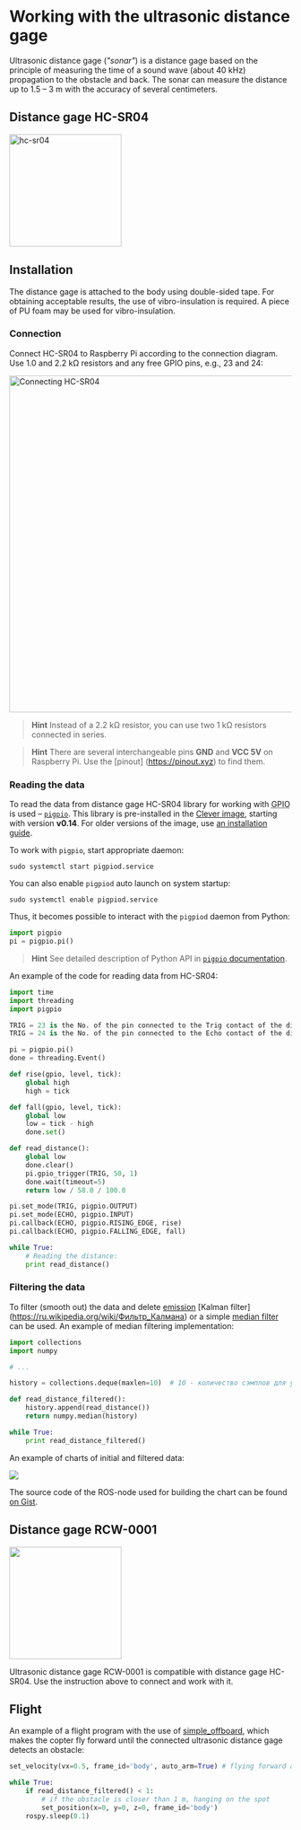 # Working with the ultrasonic distance gage

Ultrasonic distance gage (*"sonar"*) is a distance gage based on the principle of measuring the time of a sound wave (about 40 kHz) propagation to the obstacle and back. The sonar can measure the distance up to 1.5 – 3 m with the accuracy of several centimeters.

## Distance gage HC-SR04

<img src="../assets/hc-sr04.jpg" alt="hc-sr04" width=200>

## Installation

The distance gage is attached to the body using double-sided tape. For obtaining acceptable results, the use of vibro-insulation is required. A piece of PU foam may be used for vibro-insulation.

### Connection

Connect HC-SR04 to Raspberry Pi according to the connection diagram. Use 1.0 and 2.2 kΩ resistors and any free GPIO pins, e.g., 23 and 24:

<img src="../assets/raspberry-hc-sr04.png" alt="Connecting HC-SR04" height=600>

> **Hint** Instead of a 2.2 kΩ resistor, you can use two 1 kΩ resistors connected in series.

<!-- -->

> **Hint** There are several interchangeable pins **GND** and **VCC 5V** on Raspberry Pi. Use the [pinout] (https://pinout.xyz) to find them.

### Reading the data

To read the data from distance gage HC-SR04 library for working with <abbr title="General-Purpose Input/Output">GPIO</abbr> is used – [`pigpio`](http://abyz.me.uk/rpi/pigpio/index.html). This library is pre-installed in the [Clever image](image.md), starting with version **v0.14**. For older versions of the image, use [an installation guide](http://abyz.me.uk/rpi/pigpio/download.html).

To work with `pigpio`, start appropriate daemon:

```(bash)
sudo systemctl start pigpiod.service
```

You can also enable `pigpiod` auto launch on system startup:

```(bash)
sudo systemctl enable pigpiod.service
```

Thus, it becomes possible to interact with the `pigpiod` daemon from Python:

```python
import pigpio
pi = pigpio.pi()
```

> **Hint** See detailed description of Python API in [`pigpio` documentation](http://abyz.me.uk/rpi/pigpio/python.html).

An example of the code for reading data from HC-SR04:

```python
import time
import threading
import pigpio

TRIG = 23 is the No. of the pin connected to the Trig contact of the distance gage
TRIG = 24 is the No. of the pin connected to the Echo contact of the distance gage

pi = pigpio.pi()
done = threading.Event()

def rise(gpio, level, tick):
    global high
    high = tick

def fall(gpio, level, tick):
    global low
    low = tick - high
    done.set()

def read_distance():
    global low
    done.clear()
    pi.gpio_trigger(TRIG, 50, 1)
    done.wait(timeout=5)
    return low / 58.0 / 100.0

pi.set_mode(TRIG, pigpio.OUTPUT)
pi.set_mode(ECHO, pigpio.INPUT)
pi.callback(ECHO, pigpio.RISING_EDGE, rise)
pi.callback(ECHO, pigpio.FALLING_EDGE, fall)

while True:
    # Reading the distance:
    print read_distance()

```

### Filtering the data

To filter (smooth out) the data and delete [emission](https://ru.wikipedia.org/wiki/Outbreak_%28statistics%29) [Kalman filter] (https://ru.wikipedia.org/wiki/Фильтр_Калмана) or a simple [median filter](https://ru.wikipedia.org/wiki/Median_filter) can be used. An example of median filtering implementation:

```python
import collections
import numpy

# ...

history = collections.deque(maxlen=10)  # 10 - количество сэмплов для усреднения

def read_distance_filtered():
    history.append(read_distance())
    return numpy.median(history)

while True:
    print read_distance_filtered()
```

An example of charts of initial and filtered data:

<img src="../assets/sonar-filtered.png">

The source code of the ROS-node used for building the chart can be found [on Gist](https://gist.github.com/okalachev/feb2d7235f5c9636802c3cda43add253).

## Distance gage RCW-0001

<img src="../assets/rcw-0001.jpg" width=200>

Ultrasonic distance gage RCW-0001 is compatible with distance gage HC-SR04. Use the instruction above to connect and work with it.

## Flight

An example of a flight program with the use of [simple_offboard](simple_offboard.md), which makes the copter fly forward until the connected ultrasonic distance gage detects an obstacle:

```python
set_velocity(vx=0.5, frame_id='body', auto_arm=True) # flying forward at the velocity of 0.5 mps

while True:
    if read_distance_filtered() < 1:
        # if the obstacle is closer than 1 m, hanging on the spot
        set_position(x=0, y=0, z=0, frame_id='body')
    rospy.sleep(0.1)
```
